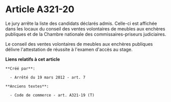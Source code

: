 # Article A321-20

Le jury arrête la liste des candidats déclarés admis. Celle-ci est affichée dans les locaux du conseil des ventes volontaires
de meubles aux enchères publiques et de la Chambre nationale des commissaires-priseurs judiciaires.

Le conseil des ventes volontaires de meubles aux enchères publiques délivre l'attestation de réussite à l'examen d'accès au
stage.

**Liens relatifs à cet article**

	**Créé par**:

	  - Arrêté du 19 mars 2012 - art. 7

	**Anciens textes**:

	  - Code de commerce - art. A321-19 (T)
